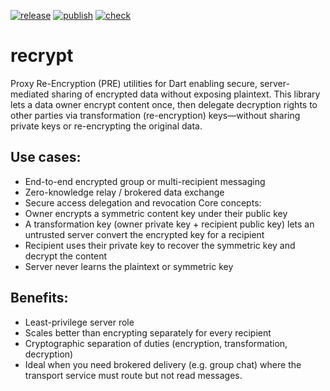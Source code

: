 [![release](https://github.com/affinidi/recrypt-dart/actions/workflows/release.yaml/badge.svg)](https://github.com/affinidi/recrypt-dart/actions/workflows/release.yaml)
[![publish](https://github.com/affinidi/recrypt-dart/actions/workflows/publish.yaml/badge.svg)](https://github.com/affinidi/recrypt-dart/actions/workflows/publish.yaml)
[![check](https://github.com/affinidi/recrypt-dart/actions/workflows/check.yaml/badge.svg)](https://github.com/affinidi/recrypt-dart/actions/workflows/check.yaml)

# recrypt

Proxy Re-Encryption (PRE) utilities for Dart enabling secure, server-mediated sharing of encrypted data without exposing plaintext.
This library lets a data owner encrypt content once, then delegate decryption rights to other parties via transformation (re-encryption) keys—without sharing private keys or re-encrypting the original data.

## Use cases:

- End-to-end encrypted group or multi-recipient messaging
- Zero-knowledge relay / brokered data exchange
- Secure access delegation and revocation
  Core concepts:
- Owner encrypts a symmetric content key under their public key
- A transformation key (owner private key + recipient public key) lets an untrusted server convert the encrypted key for a recipient
- Recipient uses their private key to recover the symmetric key and decrypt the content
- Server never learns the plaintext or symmetric key

## Benefits:

- Least-privilege server role
- Scales better than encrypting separately for every recipient
- Cryptographic separation of duties (encryption, transformation, decryption)
- Ideal when you need brokered delivery (e.g. group chat) where the transport service must route but not read messages.
